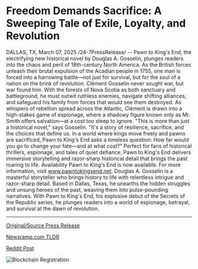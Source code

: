 # Freedom Demands Sacrifice: A Sweeping Tale of Exile, Loyalty, and Revolution

DALLAS, TX, March 07, 2025 /24-7PressRelease/ -- Pawn to King's End, the electrifying new historical novel by Douglas A. Gosselin, plunges readers into the chaos and peril of 18th-century North America. As the British forces unleash their brutal expulsion of the Acadian people in 1755, one man is forced into a harrowing battle—not just for survival, but for the soul of a nation on the brink of revolution.  Clément Gosselin never sought war, but war found him. With the forests of Nova Scotia as both sanctuary and battleground, he must outwit ruthless enemies, navigate shifting alliances, and safeguard his family from forces that would see them destroyed. As whispers of rebellion spread across the Atlantic, Clément is drawn into a high-stakes game of espionage, where a shadowy figure known only as Mr. Smith offers salvation—at a cost too steep to ignore.  "This is more than just a historical novel," says Gosselin. "It's a story of resilience, sacrifice, and the choices that define us. In a world where kings move freely and pawns are sacrificed, Pawn to King's End asks a timeless question: How far would you go to change your fate—and at what cost?"  Perfect for fans of historical thrillers, espionage, and tales of quiet defiance, Pawn to King's End delivers immersive storytelling and razor-sharp historical detail that brings the past roaring to life.  Availability  Pawn to King's End is now available. For more information, visit www.pawntokingsend.net.  Douglas A. Gosselin is a masterful storyteller who brings history to life with relentless intrigue and razor-sharp detail. Based in Dallas, Texas, he unearths the hidden struggles and unsung heroes of the past, weaving them into pulse-pounding narratives. With Pawn to King's End, his explosive debut of the Secrets of the Republic series, he plunges readers into a world of espionage, betrayal, and survival at the dawn of revolution. 

---

[Original/Source Press Release](https://www.24-7pressrelease.com/press-release/520397/freedom-demands-sacrifice-a-sweeping-tale-of-exile-loyalty-and-revolution)
                    

[Newsramp.com TLDR](https://newsramp.com/curated-news/new-historical-novel-pawn-to-king-s-end-delves-into-espionage-and-survival-in-18th-century-north-america/78af3028977c1c910174c3d0ded098fc) 

 



[Reddit Post](https://www.reddit.com/r/BookNews/comments/1j5ipys/new_historical_novel_pawn_to_kings_end_delves/) 



![Blockchain Registration](https://cdn.newsramp.app/24-7PressRelease/qrcode/253/7/hikenXnD.webp)